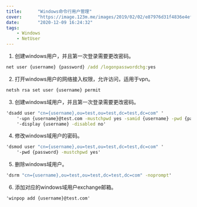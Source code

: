 ```yaml
---
title:      "Windows命令行用户管理"
cover:      "https://image.123m.me/images/2019/02/02/e87976d31f4836e4ef3b20d6ee3e4f21.md.png"
date:       "2020-12-09 16:24:32"
tags:
    - Windows
    - NetUser
---
```


1. 创建windows用户，并且第一次登录需要更改密码。 
```cmd
net user {username} {password} /add /logonpasswordchg:yes
```
2. 打开windows用户的网络接入权限，允许访问，适用于vpn。
```cmd
netsh rsa set user {username} permit
```
3. 创建windows域用户，并且第一次登录需要更改密码。 
```cmd
'dsadd user "cn={username},ou=test,ou=test,dc=test,dc=com" '
    '-upn {username}@test.com -mustchpwd yes -samid {username} -pwd {password} '
    '-display {username} -disabled no'
```
4. 修改windows域用户的密码。  
```cmd
'dsmod user "cn={username},ou=test,ou=test,dc=test,dc=com" '
    '-pwd {password} -mustchpwd yes'
```
5. 删除windows域用户。  
```cmd
'dsrm "cn={username},ou=test,ou=test,dc=test,dc=com" -noprompt'
```
6. 添加对应的windows域用户exchange邮箱。  
```cmd
'winpop add {username}@test.com'
```
